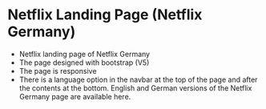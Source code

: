 # Netflix Landing Page (Netflix Germany)

* Netflix landing page of Netflix Germany
* The page designed with bootstrap (V5)
* The page is responsive
* There is a language option in the navbar at the top of the page and after the contents at the bottom. English and German versions of the Netflix Germany page are available here.
